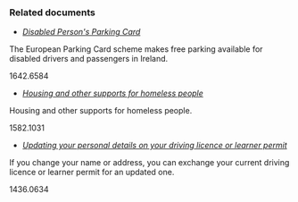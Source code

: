 ###  Related documents

  * [ _Disabled Person's Parking Card_ ](/en/travel-and-recreation/traffic-and-parking/disabled-persons-parking-card/)

The European Parking Card scheme makes free parking available for disabled
drivers and passengers in Ireland.

1642.6584

  * [ _Housing and other supports for homeless people_ ](/en/housing/losing-your-home-and-homelessness/supports-for-homeless-people/)

Housing and other supports for homeless people.

1582.1031

  * [ _Updating your personal details on your driving licence or learner permit_ ](/en/travel-and-recreation/motoring/driver-licensing/updating-your-driving-licence-or-learner-permit/)

If you change your name or address, you can exchange your current driving
licence or learner permit for an updated one.

1436.0634
